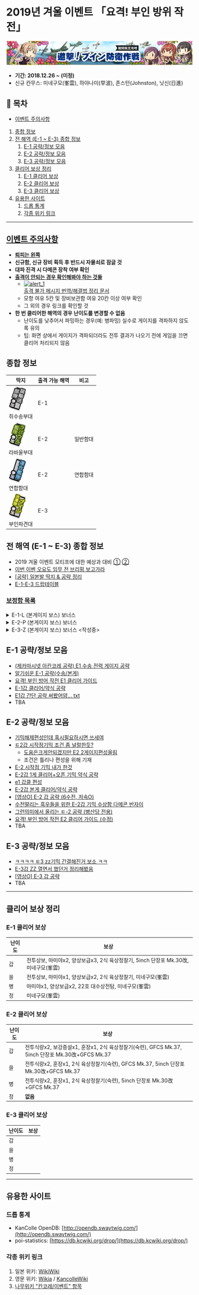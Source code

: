 # 2019년 겨울 이벤트 「요격! 부인 방위 작전」
![Winter 2019 Event Banner](../Assets/events/20181226/banner.jpg)

- **기간: 2018.12.26 ~ (미정)**
- 신규 칸무스: 미네구모(峯雲), 하야나미(早波), 존스턴(Johnston), 닛신(日進)

## 📃 목차
- [이벤트 주의사항](#이벤트-주의사항)
1. [종합 정보](#종합-정보)
2. [전 해역 (E-1 ~ E-3) 종합 정보](#전-해역-e-1--e-3-종합-정보)
   1. [E-1 공략/정보 모음](#e-1-공략정보-모음)
   2. [E-2 공략/정보 모음](#e-2-공략정보-모음)
   3. [E-3 공략/정보 모음](#e-3-공략정보-모음)
3. [클리어 보상 정리](#클리어-보상-정리)
   1. [E-1 클리어 보상](#e-1-클리어-보상)
   2. [E-2 클리어 보상](#e-2-클리어-보상)
   3. [E-3 클리어 보상](#e-3-클리어-보상)
4. [유용한 사이트](#유용한-사이트)
   1. [드롭 통계](#드롭-통계)
   2. [각종 위키 링크](#각종-위키-링크)

------------------------
## [**이벤트 주의사항**](http://gall.dcinside.com/kancolle/7474907)
  - [**퇴피는 왼쪽**](http://gall.dcinside.com/kancolle/4941142)
  - **신규함, 신규 장비 획득 후 반드시 자물쇠로 잠글 것**
  - **대파 진격 시 다메콘 장착 여부 확인**
  - [**출격이 안되는 경우 확인해봐야 하는 것들**](http://gall.dcinside.com/kancolle/6856985)
    - [![alert_1](http://203.104.209.183/kcs2/img/sally/alert/alert_1.png)<br>출격 불가 메시지 번역/해결법 정리 문서](../sortie_error.md)
    - 모항 여유 5칸 및 장비보관함 여유 20칸 이상 여부 확인
    - 그 외의 경우 링크를 확인할 것
  - **한 번 클리어한 해역의 경우 난이도를 변경할 수 없음**
    - 난이도를 낮추어서 파밍하는 경우(예: 병파밍) 실수로 게이지를 격파하지 않도록 유의
    - 팁: 화면 상에서 게이지가 격파되더라도 전투 결과가 나오기 전에 게임을 끄면 클리어 처리되지 않음

## 종합 정보

| 딱지 | 출격 가능 해역 | 비고 |
| --- | ------------- | ---- |
| ![E-1](../Assets/events/20181226/e1.png)<br>쥐수송부대 | E-1 | |
| ![E-2 A](../Assets/events/20181226/e2-1.png)<br>라바울부대 | E-2 | 일반함대 |
| ![E-2 B](../Assets/events/20181226/e2-2.png)<br>연합함대 | E-2 | 연합함대 |
| ![E-3](../Assets/events/20181226/e3.png)<br>부인파견대 | E-3 | |

## 전 해역 (E-1 ~ E-3) 종합 정보
- 2019 겨울 이벤트 모티프에 대한 예상과 대비 [①](http://gall.dcinside.com/kancolle/7983686) [②](http://gall.dcinside.com/kancolle/7983692)
- [이번 이벤 오요도 임무 전 브리핑 보고가라](http://gall.dcinside.com/kancolle/7995514)
- [\[공략\] 일본발 딱지 & 공략 정리](http://gall.dcinside.com/kancolle/7994646)
- [E-1-E-3 드랍테이블](http://gall.dcinside.com/kancolle/7992873)


### [보정함 목록](http://gall.dcinside.com/kancolle/7997785)
<details><summary>E-1-L (본게이지 보스) 보너스</summary><p>
   
| 칸무스 | 배율 (x배) |
| ----- | --------- |
| 무라사메改2 | 1.51 ~ 1.51 |
| 카스미改2乙 | 1.31 ~ 1.33 |
| 유라改2 | 1.24 ~ 1.29 |
| 미치시오改2 | 1.31 ~ 1.34 |
| 아라시오改2 | 1.3 ~ 1.32 |
| 카스미改2 | 1.3 ~ 1.35 |
| 유다치改2 | 1.32 ~ 1.33 |
| 시구레改2 | 1.29 ~ 1.34 |
| 오오시오改2 | 1.28 ~ 1.33 |
| 무라사메改 | 1.49 ~ 1.56 |
| 진츠改2 | 1.44 ~ 1.44 |
| 사미다레改 | 1.24 ~ 1.34 |
| 스즈카제改 | 1.31 ~ 1.45 |
| 하루사메改 | 1.31 ~ 1.31 |
| 아사구모改 | 1.32 ~ 1.47 |
| 야마구모改 | 1.26 ~ 1.73 |
| 우미카제改 | 1.31 ~ 1.35 |
| 카와카제改 | 1.26 ~ 1.46 |
| 야마카제改 | 1.3 ~ 1.36 |
| 시라츠유改2 | 1.32 ~ 1.32 |

> ※ 시라츠유형/아사시오형 보너스 : 1.3x ?
   
</p></details>
<details><summary>E-2-P (본게이지 보스) 보너스</summary><p>
   
| 칸무스 | 배율 (x배) |
| ----- | --------- |
| 유다치改2 | 1.52 ~ 1.56 |
| 히에이改2 | 1.42 ~ 1.44 |
| 키리시마改2 | 1.42 ~ 1.5 |
| 센다이改2 | 1.5 ~ 1.52 |
| 진츠改2 | 1.9 ~ 1.91 |
| 나카改2 | 1.31 ~ 1.36 |
| 아야나미改2 | 1.63 ~ 1.63 |
| 이나즈마改 | 1.3 ~ 1.31 |
| 테루즈키改 | 1.35 ~ 1.36 |
| 우시오改2 | 1.24 ~ 1.41 |
| 후루타카改2 | 1.32 ~ 1.39 |
| 유라改2 | 1.42 ~ 1.43 |
| 유구모改2 | 1.29 ~ 1.33 |
| 나가나미改2 | 1.28 ~ 1.36 |
| 무라쿠모改2 | 1.4 ~ 1.57 |

> ※ 솔로몬 전투 참전 함선?
   
</p></details>
<details><summary>E-3-Z (본게이지 보스) 보너스 <작성중></summary><p>

※ 아직 완전히 검증되지 않은 정보들이며, 틀리거나 빠진 내용이 있을 수 있습니다.

| 칸무스 | 배율 (x배) |
| ----- | --------- |
| 시구레改2 | 1.51 ~ 1.51 |
| 나가나미改2 | 1.5 ~ 1.52 |
| 이소카제乙改 | 2 ~ 2.04 |
| 하기카제改 | 2.04 ~ 2.05 |
| 아라시改 | 1.74 ~ 2.61 |

※ 다음은 확실하지 않은 정보입니다.

| 칸무스 | 배율 (x배) |
| ----- | --------- |
| 센다이改2 | 1.23 ~ 1.46 |
| 유키카제改 | 1.28 ~ 1.51 |
| 묘코改2 | 1.23 ~ 1.29 |
| 오오시오改2 | 1.3 ~ 1.33 |
| 쿠로시오改2 | 1.29 ~ 1.45 |
   
</p></details>

## E-1 공략/정보 모음
- [(제카마시넷 아칸코레 공략) E1 수송 전력 게이지 공략](http://gall.dcinside.com/kancolle/7990888)
- [알기쉬운 E-1 공략(수송/본게)](http://gall.dcinside.com/kancolle/7992186)
- [요격! 부인 방어 작전 E1 클리어 가이드](http://gall.dcinside.com/kancolle/7992030)
- [E-1갑 클리어/약식 공략](http://gall.dcinside.com/kancolle/7991677)
- [E1갑 간단 공략 써봤어얌... txt](http://gall.dcinside.com/kancolle/7991656)
- TBA

## E-2 공략/정보 모음
- [기믹해제편성인데 혹시필요하시면 쓰세여](http://gall.dcinside.com/kancolle/7991219)
- [ㅌ2갑 시작점기믹 조건 좀 널럴한듯?](http://gall.dcinside.com/kancolle/7991444)
  * [도움은크게안되겠지만 E2 2게이지편성올림](http://gall.dcinside.com/kancolle/7992129)
  * 조건은 틀리나 편성을 위해 기재
- [E-2 시작점 기믹 내가 한것](http://gall.dcinside.com/kancolle/7993395)
- [E-2갑 1게 클리어+오픈 기믹 약식 공략](http://gall.dcinside.com/kancolle/7993271)
- [e1 갑클 편성](http://gall.dcinside.com/kancolle/7993691)
- [E-2갑 본게 클리어/약식 공략](http://gall.dcinside.com/kancolle/7994475)
- [\[영상O\] E-2 갑 공략 (6수전, 저속O)](http://gall.dcinside.com/kancolle/7995328)
- [수전딸리는 흑우들을 위한 E-2갑 기믹 수상함 다메콘 반자이](http://gall.dcinside.com/kancolle/7996319)
- [그런의미에서 올리는 ㅌ-2 공략 (병산당 전용)](http://gall.dcinside.com/kancolle/7997122)
- [요격! 부인 방어 작전 E2 클리어 가이드 (수정)](http://gall.dcinside.com/kancolle/7997659)
- TBA

## E-3 공략/정보 모음
- [ㅋㅋㅋㅋ ㅌ3 zz기믹 간결해진거 보소 ㅋㅋ](http://gall.dcinside.com/kancolle/7993777)
- [E-3갑 ZZ 열면서 했던거 정리해봤음](http://gall.dcinside.com/kancolle/7995010)
- [\[영상O\] E-3 갑 공략](http://gall.dcinside.com/kancolle/7997489)
- TBA

---------------------

## 클리어 보상 정리
### E-1 클리어 보상

| 난이도 | 보상 |
| --- | --- |
| 갑 | 전투상보, 마미야x2, 양상보급x3, 2식 육상정찰기, 5inch 단장포 Mk.30改, 미네구모(峯雲) |
| 을 | 전투상보, 마미야x1, 양상보급x2, 2식 육상정찰기, 미네구모(峯雲) |
| 병 | 마미야x1, 양상보급x2, 22호 대수상전탐, 미네구모(峯雲) |
| 정 | 미네구모(峯雲) |

### E-2 클리어 보상

| 난이도 | 보상 |
| --- | --- |
| 갑 | 전투식량x2, 보강증설x1, 훈장x1, 2식 육상정찰기(숙련), GFCS Mk.37, 5inch 단장포 Mk.30改+GFCS Mk.37 |
| 을 | 전투식량x2, 훈장x1, 2식 육상정찰기(숙련), GFCS Mk.37, 5inch 단장포 Mk.30改+GFCS Mk.37 |
| 병 | 전투식량x2, 훈장x1, 2식 육상정찰기(숙련), 5inch 단장포 Mk.30改+GFCS Mk.37 |
| 정 | **없음** |

### E-3 클리어 보상

| 난이도 | 보상 |
| --- | --- |
| 갑 |  |
| 을 |  |
| 병 |  |
| 정 |  |

---------------------
## 유용한 사이트

### 드롭 통계
- KanColle OpenDB: [http://opendb.swaytwig.com/](http://opendb.swaytwig.com/)
- poi-statistics: [https://db.kcwiki.org/drop/](https://db.kcwiki.org/drop/)

### 각종 위키 링크
1. 일본 위키: [WikiWiki](http://wikiwiki.jp/kancolle/)
2. 영문 위키: [Wikia](http://kancolle.wikia.com/wiki/Kancolle_Wiki) / [KancolleWiki](http://en.kancollewiki.net/wiki/Kancolle_Wiki)
3. [나무위키 "칸코레/이벤트" 항목](https://namu.wiki/w/칸코레/이벤트)
